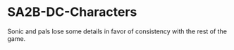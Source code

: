 # SA2B-DC-Characters
Sonic and pals lose some details in favor of consistency with the rest of the game.

